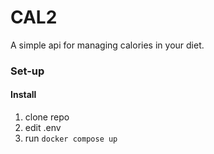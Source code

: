 # CAL2 
A simple api for managing calories in your diet.

### Set-up
#### Install
1. clone repo
2. edit .env
3. run ```docker compose up```
